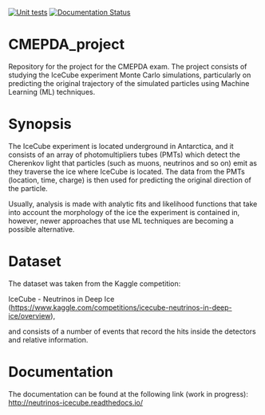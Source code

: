 [![Unit tests](https://github.com/gcicconofri098/CMEPDA_project/actions/workflows/unittest.yml/badge.svg)](https://github.com/gcicconofri098/CMEPDA_project/actions/workflows/unittest.yml)
<a href='https://neutrinos-icecube.readthedocs.io/en/latest/?badge=latest'>
    <img src='https://readthedocs.org/projects/neutrinos-icecube/badge/?version=latest' alt='Documentation Status' />
</a> 

# CMEPDA_project
Repository for the project for the CMEPDA exam. The project consists of studying the IceCube experiment Monte Carlo simulations, particularly on predicting the original trajectory of the simulated particles using Machine Learning (ML) techniques.

# Synopsis

The IceCube experiment is located underground in Antarctica, and it consists of an array of photomultipliers tubes (PMTs) which detect the Cherenkov light that particles (such as muons, neutrinos and so on) emit as they traverse the ice where IceCube is located. The data from the PMTs (location, time, charge) is then used for predicting the original direction of the particle.

Usually, analysis is made with analytic fits and likelihood functions that take into account the morphology of the ice the experiment is contained in, however, newer approaches that use ML techniques are becoming a possible alternative.

# Dataset

The dataset was taken from the Kaggle competition: 

IceCube - Neutrinos in Deep Ice (https://www.kaggle.com/competitions/icecube-neutrinos-in-deep-ice/overview),

and consists of a number of events that record the hits inside the detectors and relative information.

# Documentation

The documentation can be found at the following link (work in progress): http://neutrinos-icecube.readthedocs.io/
